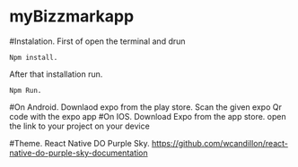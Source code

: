 # myBizzmarkapp

#Instalation.
  First of open the terminal and drun
  
  ```Npm install.```
  
  After that installation run.
  
  ```Npm Run.```
  
  #On Android.
  Downlaod expo from the play store. 
    Scan the given expo Qr code with the expo app
  #On IOS.
    Download Expo from the app store.
    open the link to your project on your device
    
  
  #Theme.
    React Native DO Purple Sky.
    https://github.com/wcandillon/react-native-do-purple-sky-documentation
